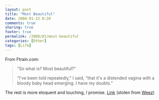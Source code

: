 ```yaml
---
layout: post
title: "Most Beautiful"
date: 2008-01-22 8:20
comments: true
sharing: true
footer: true
permalink: /2008/01/most-beautiful
categories: [Other]
tags: [Life]
---
```

From Ftrain.com:

<blockquote>“So what is? Most beautiful?”

“I've been told repeatedly,” I said, “that it's a distended vagina with a bloody baby head emerging. I have my doubts.”</blockquote>

The rest is more eloquent and touching, I promise.  <a href="http://www.ftrain.com/five-dollar-chocolate-bar.html">Link</a> (stolen from <a href="http://weez.oyzon.com/">Weez</a>)
